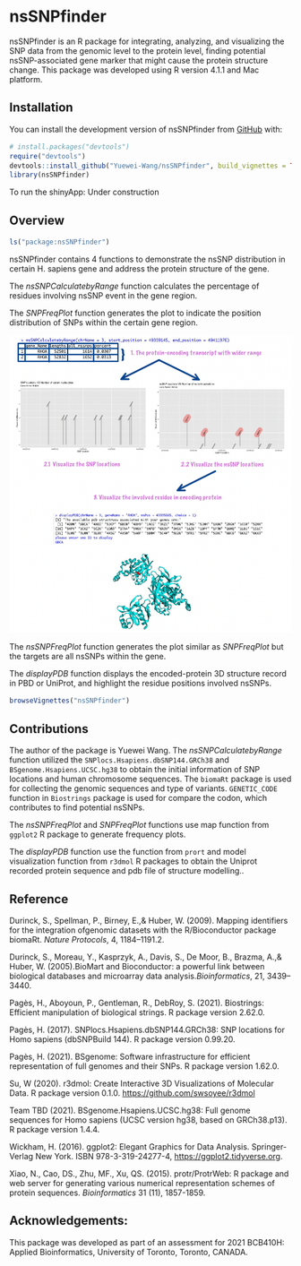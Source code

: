 
<!-- README.md is generated from README.Rmd. Please edit that file -->

# nsSNPfinder

<!-- badges: start -->
<!-- badges: end -->

nsSNPfinder is an R package for integrating, analyzing, and visualizing
the SNP data from the genomic level to the protein level, finding
potential nsSNP-associated gene marker that might cause the protein
structure change. This package was developed using R version 4.1.1 and
Mac platform.

## Installation

You can install the development version of nsSNPfinder from
[GitHub](https://github.com/) with:

``` r
# install.packages("devtools")
require("devtools")
devtools::install_github("Yuewei-Wang/nsSNPfinder", build_vignettes = TRUE)
library(nsSNPfinder)
```

To run the shinyApp: Under construction

## Overview

``` r
ls("package:nsSNPfinder")
```

nsSNPfinder contains 4 functions to demonstrate the nsSNP distribution
in certain H. sapiens gene and address the protein structure of the
gene.

The *nsSNPCalculatebyRange* function calculates the percentage of
residues involving nsSNP event in the gene region.

The *SNPFreqPlot* function generates the plot to indicate the position
distribution of SNPs within the certain gene region.

![](./inst/extdata/overview.png)

The *nsSNPFreqPlot* function generates the plot similar as *SNPFreqPlot*
but the targets are all nsSNPs within the gene.

The *displayPDB* function displays the encoded-protein 3D structure
record in PBD or UniProt, and highlight the residue positions involved
nsSNPs.

``` r
browseVignettes("nsSNPfinder")
```

## Contributions

The author of the package is Yuewei Wang. The *nsSNPCalculatebyRange*
function utilized the `SNPlocs.Hsapiens.dbSNP144.GRCh38` and
`BSgenome.Hsapiens.UCSC.hg38` to obtain the initial information of SNP
locations and human chromosome sequences. The `biomaRt` package is used
for collecting the genomic sequences and type of variants.
`GENETIC_CODE` function in `Biostrings` package is used for compare the
codon, which contributes to find potential nsSNPs.

The *nsSNPFreqPlot* and *SNPFreqPlot* functions use map function from
`ggplot2` R package to generate frequency plots.

The *displayPDB* function use the function from `prort` and model
visualization function from `r3dmol` R packages to obtain the Uniprot
recorded protein sequence and pdb file of structure modelling..

## Reference

Durinck, S., Spellman, P., Birney, E.,& Huber, W. (2009). Mapping
identifiers for the integration ofgenomic datasets with the
R/Bioconductor package biomaRt. *Nature Protocols*, 4, 1184–1191.2.

Durinck, S., Moreau, Y., Kasprzyk, A., Davis, S., De Moor, B., Brazma,
A.,& Huber, W. (2005).BioMart and Bioconductor: a powerful link between
biological databases and microarray data analysis.*Bioinformatics*, 21,
3439–3440.

Pagès, H., Aboyoun, P., Gentleman, R., DebRoy, S. (2021). Biostrings:
Efficient manipulation of biological strings. R package version 2.62.0.

Pagès, H. (2017). SNPlocs.Hsapiens.dbSNP144.GRCh38: SNP locations for
Homo sapiens (dbSNPBuild 144). R package version 0.99.20.

Pagès, H. (2021). BSgenome: Software infrastructure for efficient
representation of full genomes and their SNPs. R package version 1.62.0.

Su, W (2020). r3dmol: Create Interactive 3D Visualizations of Molecular
Data. R package version 0.1.0. <https://github.com/swsoyee/r3dmol>

Team TBD (2021). BSgenome.Hsapiens.UCSC.hg38: Full genome sequences for
Homo sapiens (UCSC version hg38, based on GRCh38.p13). R package version
1.4.4.

Wickham, H. (2016). ggplot2: Elegant Graphics for Data Analysis.
Springer-Verlag New York. ISBN 978-3-319-24277-4,
<https://ggplot2.tidyverse.org>.

Xiao, N., Cao, DS., Zhu, MF., Xu, QS. (2015). protr/ProtrWeb: R package
and web server for generating various numerical representation schemes
of protein sequences. *Bioinformatics* 31 (11), 1857-1859.

## Acknowledgements:

This package was developed as part of an assessment for 2021 BCB410H:
Applied Bioinformatics, University of Toronto, Toronto, CANADA.
